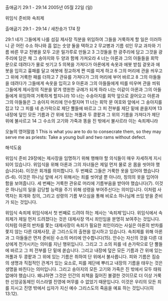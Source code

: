 출애굽기 29:1 - 29:14 
2005년 05월 22일 (일)

위임식 준비와 속죄제



출애굽기 29:1 - 29:14 / 새찬송가 174 장


29:1 네가 그들에게 나를 섬길 제사장 직분을 위임하여 그들을 거룩하게 할 일은 이러하니 곧 어린 수소 하나와 흠 없는 숫양 둘을 택하고 2 무교병과 기름 섞인 무교 과자와 기름 바른 무교 전병을 모두 고운 밀가루로 만들고 3 그것들을 한 광주리에 담고 그것을 광주리에 담은 채 그 송아지와 두 양과 함께 가져오라 4 너는 아론과 그의 아들들을 회막 문으로 데려다가 물로 씻기고 5 의복을 가져다가 아론에게 속옷과 에봇 받침 겉옷과 에봇을 입히고 흉패를 달고 에봇에 정교하게 짠 띠를 띠게 하고 6 그의 머리에 관을 씌우고 그 위에 거룩한 패를 더하고 7 관유를 가져다가 그의 머리에 부어 바르고 8 그의 아들들을 데려다가 그들에게 속옷을 입히고 9 아론과 그의 아들들에게 띠를 띠우며 관을 씌워 그들에게 제사장의 직분을 맡겨 영원한 규례가 되게 하라 너는 이같이 아론과 그의 아들들에게 위임하여 거룩하게 할지니라 10 너는 수송아지를 회막 앞으로 끌어오고 아론과 그의 아들들은 그 송아지 머리에 안수할지며 11 너는 회막 문 여호와 앞에서 그 송아지를 잡고 12 그 피를 네 손가락으로 제단 뿔들에 바르고 그 피 전부를 제단 밑에 쏟을지며 13 내장에 덮인 모든 기름과 간 위에 있는 꺼풀과 두 콩팥과 그 위의 기름을 가져다가 제단 위에 불사르고 14 그 수소의 고기와 가죽과 똥을 진 밖에서 불사르라 이는 속죄제니라 

오늘의 영어말씀 
1 This is what you are to do to consecrate them, so they may serve me as priests: Take a young bull and two rams without defect.

해석도움





위임식 준비 
29장에는 제사장을 임명하기 위해 행해야 할 의식들이 매우 자세하게 지시되어 있습니다. 위임식을 위해 아론과 그의 자녀들은 제일 먼저 물로 온 몸을 씻어야 했습니다(4). 이것은 회개를 의미합니다. 두 번째로 그들은 거룩한 옷을 입어야 했습니다(5-6). 이것은 하나님 앞에 서기 위해서는 죄를 씻어낼 뿐 아니라, 칭의의 옷을 입어야 함을 보여줍니다. 세 번째는 거룩한 관유로 머리에 기름부음을 받아야 했습니다(7). 이것은 하나님의 일을 감당할 능력을 주기 위해 성령을 부어주신다는 의미입니다. 이처럼 사역자는 회개와 칭의, 그리고 성령의 기름 부으심을 통해 비로소 하나님께 쓰임 받을 준비가 되는 것입니다. 

위임식 속죄제 
위임식에서 첫 번째로 드려야 하는 제사는 ‘속죄제’입니다. 위임식에서 속죄제가 제일 먼저 드려졌다는 것은 대제사장 역시 죄인임을 분명히 보여주는 것입니다. 이처럼 아론의 반차를 쫓는 대제사장이 속죄가 필요한 죄인이라는 사실은 아론의 반차를 쫓지 않는 다른 대제사장, 곧 그리스도의 출현을 암시하고 있습니다. 속죄제를 위해 아론과 그 아들들은 먼저 준비된 수소의 머리에 안수합니다(15). 안수는 자신의 것을 다른 대상에게 전가시키는 의미를 지닌 행위입니다. 그리고 그 소의 피를 네 손가락으로 단 뿔들에 바르고 그 피 전부를 단 밑에 쏟습니다. 그리고 내장에 덮은 모든 기름과 간 위에 있는 꺼풀과 두 콩팥과 그 위에 있는 기름은 취하여 단 위에서 불사릅니다. 피와 기름은 짐승의 생명과 직접적인 관계가 있는 요소로, 피를 제단에 뿌리고 내장의 기름을 태우는 것은 생명을 바친다는 의미입니다. 그리고 송아지의 모든 고기와 가죽은 진 밖에서 모두 태워 없애야 했습니다. 왜냐하면 그것은 인간의 죄책을 짊어진 불결한 것이므로 더 이상 거룩한 신앙공동체인 이스라엘 진영에 머무를 수 없었기 때문입니다. 이것은 우리의 모든 죄를 지시고 진영 밖에서 십자가 지신 예수 그리스도의 죽음을 예표 하는 것입니다(히 13:12).